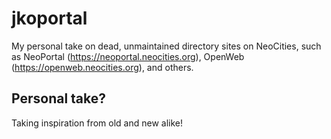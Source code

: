 # jkoportal
My personal take on dead, unmaintained directory sites on NeoCities, such as NeoPortal (https://neoportal.neocities.org), OpenWeb (https://openweb.neocities.org), and others.

## Personal take?
Taking inspiration from old and new alike!
